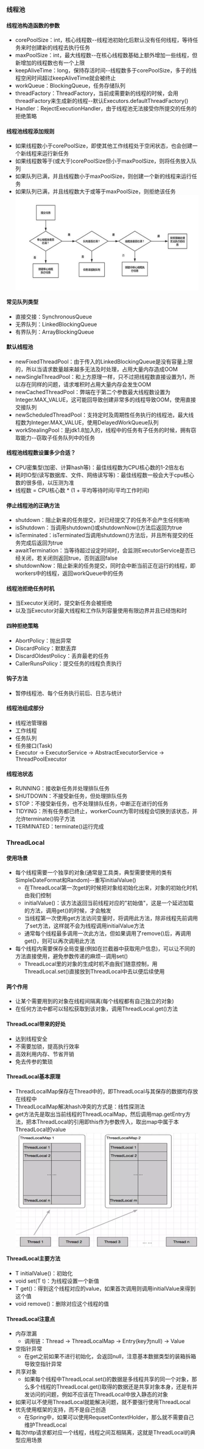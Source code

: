 ### 线程池
#### 线程池构造函数的参数
- corePoolSize：int，核心线程数--线程池初始化后默认没有任何线程，等待任务来时创建新的线程去执行任务
- maxPoolSize：int，最大线程数--在核心线程数基础上额外增加一些线程，但新增加的线程数也有一个上限
- keepAliveTime：long，保持存活时间--线程数多于corePoolSize，多于的线程空闲时间超过keepAliveTime就会被终止
- workQueue：BlockingQueue，任务存储队列
- threadFactory：ThreadFactory，当前成需要新的线程的时候，会用threadFactory来生成新的线程--默认Executors.defaultThreadFactory()
- Handler：RejectExecutionHandler，由于线程池无法接受你所提交的任务的拒绝策略
#### 线程池线程添加规则
- 如果线程数小于corePoolSize，即使其他工作线程处于空闲状态，也会创建一个新线程来运行新任务
- 如果线程数等于(或大于)corePoolSize但小于maxPoolSize，则将任务放入队列
- 如果队列已满，并且线程数小于maxPoolSize，则创建一个新的线程来运行任务
- 如果队列已满，并且线程数大于或等于maxPoolSize，则拒绝该任务
<img src="https://github.com/CyS2020/Concurrent-JUC/blob/main/src/main/resources/%E7%BA%BF%E7%A8%8B%E6%B1%A0%E6%B7%BB%E5%8A%A0%E7%BA%BF%E7%A8%8B%E8%A7%84%E5%88%99%20%20.png" width = "600" height = "250" alt="主内存和本地内存的图示2" align=center /><br/>
#### 常见队列类型
- 直接交接：SynchronousQueue
- 无界队列：LinkedBlockingQueue
- 有界队列：ArrayBlockingQueue
#### 默认线程池
- newFixedThreadPool：由于传入的LinkedBlockingQueue是没有容量上限的，所以当请求数量越来越多无法及时处理，占用大量内存造成OOM
- newSingleThreadPool：和上方原理一样，只不过把线程数直接设置为1，所以存在同样的问题，请求堆积时占用大量内存会发生OOM
- newCachedThreadPool：弊端在于第二个参数最大线程数设置为Integer.MAX_VALUE，这可能回导致创建非常多的线程导致OOM，使用直接交接队列
- newScheduledThreadPool：支持定时及周期性任务执行的线程池，最大线程数为Integer.MAX_VALUE，使用DelayedWorkQueue队列
- workStealingPool：是jdk1.8加入的，线程中的任务有子任务的时候，拥有窃取能力--窃取子任务队列中的任务
#### 线程池线程数设置多少合适？
- CPU密集型(加密、计算hash等)：最佳线程数为CPU核心数的1-2倍左右
- 耗时IO型(读写数据库、文件、网络读写等)：最佳线程数一般会大于cpu核心数的很多倍，以压测为准
- 线程数 = CPU核心数 * (1 + 平均等待时间/平均工作时间)
#### 停止线程池的正确方法
- shutdown：阻止新来的任务提交，对已经提交了的任务不会产生任何影响
- isShutdown：当调用shutdown()或shutdownNow()方法后返回为true
- isTerminated：isTerminated当调用shutdown()方法后，并且所有提交的任务完成后返回为true
- awaitTermination：当等待超过设定时间时，会监测ExecutorService是否已经关闭，若关闭则返回true，否则返回false
- shutdownNow：阻止新来的任务提交，同时会中断当前正在运行的线程，即workers中的线程，返回workQueue中的任务
#### 线程池拒绝任务时机
- 当Executor关闭时，提交新任务会被拒绝
- 以及当Executor对最大线程和工作队列容量使用有限边界并且已经饱和时
#### 四种拒绝策略
- AbortPolicy：抛出异常
- DiscardPolicy：默默丢弃
- DiscardOldestPolicy：丢弃最老的任务
- CallerRunsPolicy：提交任务的线程负责执行
#### 钩子方法
- 暂停线程池、每个任务执行前后、日志与统计
#### 线程池组成部分
- 线程池管理器
- 工作线程
- 任务队列
- 任务接口(Task)
- Executor -> ExecutorService -> AbstractExecutorService -> ThreadPoolExecutor
#### 线程池状态
- RUNNING：接收新任务并处理排队任务
- SHUTDOWN：不接受新任务，但处理排队任务
- STOP：不接受新任务，也不处理排队任务，中断正在进行的任务
- TIDYING：所有任务都已终止，workerCount为零时线程会切换到该状态，并允许terminate()钩子方法
- TERMINATED：terminate()运行完成
### ThreadLocal
#### 使用场景
- 每个线程需要一个独享的对象(通常是工具类，典型需要使用的类有SimpleDateFormat和Random)--重写initialValue()
  - 在ThreadLocal第一次get的时候把对象给初始化出来，对象的初始化时机由我们控制
  - initialValue()：该方法返回当前线程对应的"初始值"，这是一个延迟加载的方法，调用get()的时候，才会触发
  - 当线程第一次使用get方法访问变量时，将调用此方法，除非线程先前调用了set方法，这样就不会为线程调用initialValue方法
  - 通常每个线程最多调用一次此方法，但如果调用了remove()后，再调用get()，则可以再次调用此方法
- 每个线程内需要保存全局变量(例如在拦截器中获取用户信息)，可以让不同的方法直接使用，避免参数传递的麻烦--调用set()
  - ThreadLocal里的对象的生成时机不由我们随意控制，用ThreadLocal.set()直接放到ThreadLocal中去以便后续使用
#### 两个作用
- 让某个需要用到的对象在线程间隔离(每个线程都有自己独立的对象)
- 在任何方法中都可以轻松获取到该对象，调用ThreadLocal.get()方法
#### ThreadLocal带来的好处
- 达到线程安全
- 不需要加锁，提高执行效率
- 高效利用内存、节省开销
- 免去传参的繁琐
#### ThreadLocal基本原理
- ThreadLocalMap保存在Thread中的，即ThreadLocal与其保存的数据均存放在线程中
- ThreadLocalMap解决hash冲突的方式是：线性探测法
- get方法先是取出当前线程的ThreadLocalMap，然后调用map.getEntry方法，把本ThreadLocal的引用即this作为参数传入，取出map中属于本ThreadLocal的value
<img src="https://github.com/CyS2020/Concurrent-JUC/blob/main/src/main/resources/ThreadLocal%E5%8E%9F%E7%90%86%E5%9B%BE.png" width = "600" height = "300" alt="主内存和本地内存的图示2" align=center /><br/>
#### ThreadLocal主要方法
- T initialValue()：初始化
- void set(T t)：为线程设置一个新值
- T get()：得到这个线程对应的value，如果首次调用则调用initialValue来得到这个值
- void remove()：删除对应这个线程的值
#### ThreadLocal注意点
- 内存泄漏
  - 调用链：Thread -> ThreadLocalMap -> Entry(key为null) -> Value
- 空指针异常
  - 在get之前如果不进行初始化，会返回null，注意基本数据类型的装箱拆箱导致空指针异常
- 共享对象
  - 如果每个线程中ThreadLocal.set()的数据是多线程共享的同一个对象，那么多个线程的ThreadLocal.get()取得的数据还是共享对象本身，还是有并发访问的问题，例如不应该在ThreadLocal中放入静态的对象
- 如果可以不使用ThreadLocal就能解决问题，就不要强行使用ThreadLocal
- 优先使用框架的支持，而不是自己创造
  - 在Spring中，如果可以使用RequsetContextHolder，那么就不需要自己维护ThreadLocal
- 每次http请求都对应一个线程，线程之间互相隔离，这就是ThreadLocal的典型应用场景
